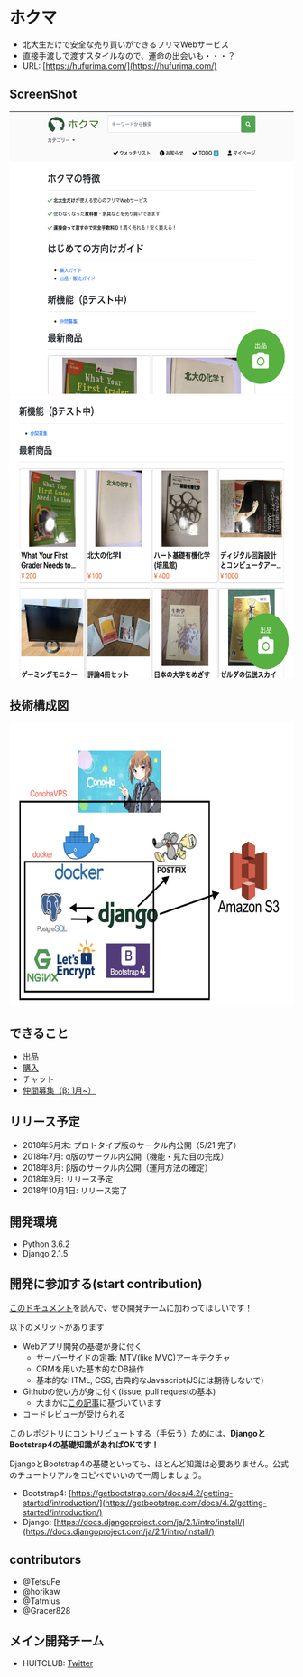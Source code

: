 # ホクマ
- 北大生だけで安全な売り買いができるフリマWebサービス
- 直接手渡しで渡すスタイルなので、運命の出会いも・・・？
- URL: [https://hufurima.com/](https://hufurima.com/)

## ScreenShot 
<img src="./screenshot/home_for_readme1.png" alt="ホクマスクショ1" width="650" height="500">

<img src="./screenshot/home_for_readme2.png" alt="ホクマスクショ2" width="650" height="500">


## 技術構成図
<img src="./screenshot/hokuma_tech_map.jpg" alt="ホクマ技術構成図" width="650" height="500">


## できること
- [出品](https://hufurima.com/guide/sell)
- [購入](https://hufurima.com/guide/buy)
- チャット
- [仲間募集（β: 1月~）](https://hufurima.com/offer/latest)


## リリース予定
- 2018年5月末: プロトタイプ版のサークル内公開（5/21 完了）
- 2018年7月:   α版のサークル内公開（機能・見た目の完成）
- 2018年8月:   β版のサークル内公開（運用方法の確定）
- 2018年9月:   リリース予定
- 2018年10月1日: リリース完了


## 開発環境
- Python 3.6.2
- Django 2.1.5


## 開発に参加する(start contribution)
[このドキュメント](docs/開発に参加する.md)を読んで、ぜひ開発チームに加わってほしいです！

以下のメリットがあります

- Webアプリ開発の基礎が身に付く
  - サーバーサイドの定番: MTV(like MVC)アーキテクチャ
  - ORMを用いた基本的なDB操作
  - 基本的なHTML, CSS, 古典的なJavascript(JSには期待しないで)
- Githubの使い方が身に付く(issue, pull requestの基本)
  - 大まかに[この記事](https://qiita.com/awakia/items/c571e93e96a1ec28044f)に基づいています
- コードレビューが受けられる


このレポジトリにコントリビュートする（手伝う）ためには、**DjangoとBootstrap4の基礎知識があればOKです！**

DjangoとBootstrap4の基礎といっても、ほとんど知識は必要ありません。公式のチュートリアルをコピペでいいので一周しましょう。

- Bootstrap4: [https://getbootstrap.com/docs/4.2/getting-started/introduction/](https://getbootstrap.com/docs/4.2/getting-started/introduction/)
- Django: [https://docs.djangoproject.com/ja/2.1/intro/install/](https://docs.djangoproject.com/ja/2.1/intro/install/)




## contributors
- @TetsuFe
- @horikaw
- @Tatmius
- @Gracer828 


## メイン開発チーム
- HUITCLUB: [Twitter](https://twitter.com/huitclub)
